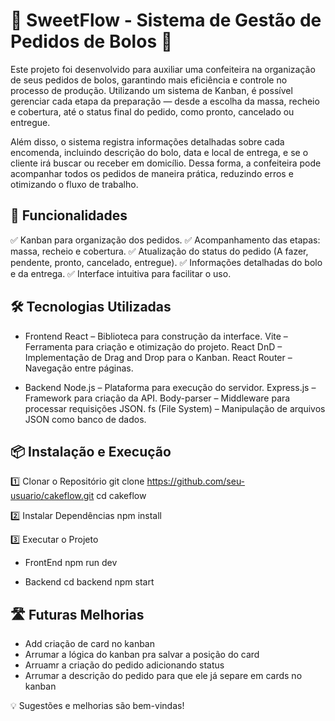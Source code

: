# 🍰 SweetFlow - Sistema de Gestão de Pedidos de Bolos 🎂

Este projeto foi desenvolvido para auxiliar uma confeiteira na organização de seus pedidos de bolos, garantindo mais eficiência e controle no processo de produção. Utilizando um sistema de Kanban, é possível gerenciar cada etapa da preparação — desde a escolha da massa, recheio e cobertura, até o status final do pedido, como pronto, cancelado ou entregue.

Além disso, o sistema registra informações detalhadas sobre cada encomenda, incluindo descrição do bolo, data e local de entrega, e se o cliente irá buscar ou receber em domicílio. Dessa forma, a confeiteira pode acompanhar todos os pedidos de maneira prática, reduzindo erros e otimizando o fluxo de trabalho.

## 🚀 Funcionalidades
  ✅ Kanban para organização dos pedidos.
  ✅ Acompanhamento das etapas: massa, recheio e cobertura.
  ✅ Atualização do status do pedido (A fazer, pendente, pronto, cancelado, entregue).
  ✅ Informações detalhadas do bolo e da entrega.
  ✅ Interface intuitiva para facilitar o uso.

## 🛠 Tecnologias Utilizadas
 - Frontend
    React – Biblioteca para construção da interface.
    Vite – Ferramenta para criação e otimização do projeto.
    React DnD – Implementação de Drag and Drop para o Kanban.
    React Router – Navegação entre páginas.

- Backend
    Node.js – Plataforma para execução do servidor.
    Express.js – Framework para criação da API.
    Body-parser – Middleware para processar requisições JSON.
    fs (File System) – Manipulação de arquivos JSON como banco de dados.

## 📦 Instalação e Execução
1️⃣ Clonar o Repositório
  git clone https://github.com/seu-usuario/cakeflow.git
  cd cakeflow

2️⃣ Instalar Dependências
  npm install

3️⃣ Executar o Projeto
  - FrontEnd
    npm run dev

  - Backend
    cd backend
    npm start

## 🛣 Futuras Melhorias
  - Add criação de card no kanban
  - Arrumar a lógica do kanban pra salvar a posição do card
  - Arruamr a criação do pedido adicionando status
  - Arrumar a descrição do pedido para que ele já separe em cards no kanban
  
💡 Sugestões e melhorias são bem-vindas!